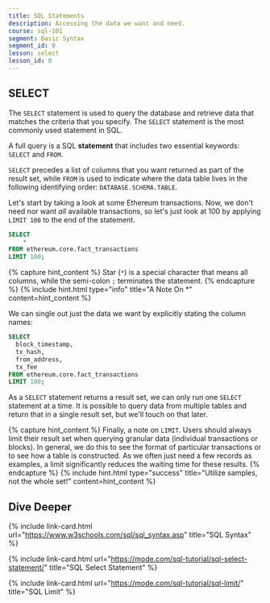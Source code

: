 ```yaml
---
title: SQL Statements
description: Accessing the data we want and need.
course: sql-101
segment: Basic Syntax
segment_id: 0
lesson: select
lesson_id: 0
---
```



## SELECT

The `SELECT` statement is used to query the database and retrieve data that matches the criteria that you specify. The `SELECT` statement is the most commonly used statement in SQL.

A full query is a SQL **statement** that includes two essential keywords: `SELECT` and `FROM`.

`SELECT` precedes a list of columns that you want returned as part of the result set, while `FROM` is used to indicate where the data table lives in the following identifying order: `DATABASE.SCHEMA.TABLE`.

Let's start by taking a look at some Ethereum transactions. Now, we don't need nor want _all_ available transactions, so let's just look at 100 by applying `LIMIT 100` to the end of the statement.

```sql
SELECT 
    * 
FROM ethereum.core.fact_transactions
LIMIT 100;
```

{% capture hint_content %}
Star (`*`) is a special character that means all columns, while the semi-colon `;` terminates the statement.
{% endcapture %}
{% include hint.html type="info" title="A Note On *" content=hint_content %}

We can single out just the data we want by explicitly stating the column names:

```sql
SELECT 
  block_timestamp,
  tx_hash,
  from_address,
  tx_fee
FROM ethereum.core.fact_transactions
LIMIT 100;
```

As a `SELECT` statement returns a result set, we can only run one `SELECT` statement at a time. It is possible to query data from multiple tables and return that in a single result set, but we'll touch on that later.

{% capture hint_content %}
Finally, a note on `LIMIT`. Users should always limit their result set when querying granular data (individual transactions or blocks). In general, we do this to see the format of particular transactions or to see how a table is constructed. As we often just need a few records as examples, a limit significantly reduces the waiting time for these results.
{% endcapture %}
{% include hint.html type="success" title="Utilize samples, not the whole set!" content=hint_content %}

## Dive Deeper

{% include link-card.html url="https://www.w3schools.com/sql/sql_syntax.asp" title="SQL Syntax" %}

{% include link-card.html url="https://mode.com/sql-tutorial/sql-select-statement/" title="SQL Select Statement" %}

{% include link-card.html url="https://mode.com/sql-tutorial/sql-limit/" title="SQL Limit" %}
